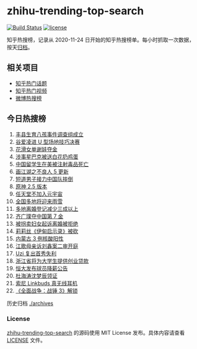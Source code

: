 # zhihu-trending-top-search

[![Build Status](https://github.com/justjavac/zhihu-trending-top-search/workflows/ci/badge.svg?branch=main)](https://github.com/justjavac/zhihu-trending-top-search/actions)
[![license](https://img.shields.io/github/license/justjavac/zhihu-trending-top-search)](https://github.com/justjavac/zhihu-trending-top-search/blob/main/LICENSE)

知乎热搜榜，记录从 2020-11-24 日开始的知乎热搜榜单。每小时抓取一次数据，按天[归档](./archives)。

## 相关项目

- [知乎热门话题](https://github.com/justjavac/zhihu-trending-hot-questions)
- [知乎热门视频](https://github.com/justjavac/zhihu-trending-hot-video)
- [微博热搜榜](https://github.com/justjavac/weibo-trending-hot-search)

## 今日热搜榜

<!-- BEGIN -->
<!-- 最后更新时间 Fri Feb 18 2022 07:09:18 GMT+0800 (China Standard Time) -->

1. [丰县生育八孩事件调查组成立](https://www.zhihu.com/search?q=丰县八孩调查组)
1. [谷爱凌进 U 型场地技巧决赛](https://www.zhihu.com/search?q=谷爱凌)
1. [花滑女单谢娃夺金](https://www.zhihu.com/search?q=花样滑冰)
1. [涉事星巴克被送白花扔鸡蛋](https://www.zhihu.com/search?q=星巴克)
1. [中国留学生在美被注射毒品死亡](https://www.zhihu.com/search?q=中国留学生)
1. [画江湖之不良人 5 更新](https://www.zhihu.com/search?q=不良人)
1. [短道男子接力中国队摔倒](https://www.zhihu.com/search?q=短道速滑)
1. [原神 2.5 版本](https://www.zhihu.com/search?q=原神)
1. [任天堂不加入元宇宙](https://www.zhihu.com/search?q=任天堂)
1. [全国多地将迎来雨雪](https://www.zhihu.com/search?q=全国多地将迎来雨雪)
1. [多地离婚登记减少三成以上](https://www.zhihu.com/search?q=离婚登记减少)
1. [齐广璞夺中国第 7 金](https://www.zhihu.com/search?q=齐广璞)
1. [被拐卖妇女起诉离婚被拒绝](https://www.zhihu.com/search?q=被拐卖妇女)
1. [莉莉丝《伊甸启示录》被砍](https://www.zhihu.com/search?q=伊甸启示录)
1. [内蒙古 3 例核酸阳性](https://www.zhihu.com/search?q=内蒙古新增)
1. [江歌母亲诉刘鑫案二审开庭](https://www.zhihu.com/search?q=江歌案)
1. [Uzi 复出首秀失利](https://www.zhihu.com/search?q=Uzi)
1. [浙江省将为大学生提供创业贷款](https://www.zhihu.com/search?q=浙江省创业贷款)
1. [恒大发布球员降薪公告](https://www.zhihu.com/search?q=恒大)
1. [杜海涛沈梦辰领证](https://www.zhihu.com/search?q=杜海涛沈梦辰领证)
1. [索尼 Linkbuds 真无线耳机](https://www.zhihu.com/search?q=索尼耳塞)
1. [《全面战争：战锤 3》解锁](https://www.zhihu.com/search?q=战锤3)

<!-- END -->

历史归档 [./archives](./archives)

### License

[zhihu-trending-top-search](https://github.com/justjavac/zhihu-trending-top-search)
的源码使用 MIT License 发布。具体内容请查看 [LICENSE](./LICENSE) 文件。
